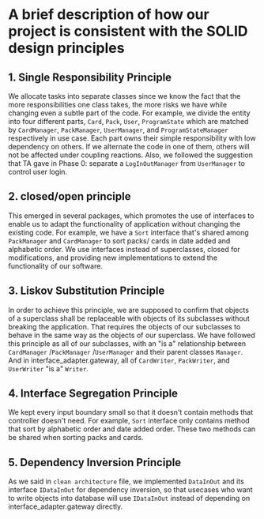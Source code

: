 # A brief description of how our project is consistent with the SOLID design principles

## 1. Single Responsibility Principle
We allocate tasks into separate classes since we know the fact that the more responsibilities one class takes, the more risks we have while changing even a subtle part of the code. For example, we divide the entity into four different parts, `Card`, `Pack`, `User`, `ProgramState` which are matched by `CardManager`, `PackManager`, `UserManager`, and `ProgramStateManager` respectively in use case. Each part owns their simple responsibility with low dependency on others. If we alternate the code in one of them, others will not be affected under coupling reactions. Also, we followed the suggestion that TA gave in Phase 0: separate a `LogInOutManager` from `UserManager` to control user login.

## 2. closed/open principle
This emerged in several packages, which promotes the use of interfaces to enable us to adapt the functionality of application without changing the existing code. For example, we have a `Sort` interface that's shared among `PackManager` and `CardManager` to sort packs/ cards in date added and alphabetic order. We use interfaces instead of superclasses, closed for modifications, and providing new implementations to extend the functionality of our software.

## 3. Liskov Substitution Principle
In order to achieve this principle, we are supposed to confirm that objects of a superclass shall be replaceable with objects of its subclasses without breaking the application. That requires the objects of our subclasses to behave in the same way as the objects of our superclass. We have followed this principle as all of our subclasses, with an "is a" relationship between `CardManager` /`PackManager` /`UserManager` and their parent classes `Manager`. And in interface_adapter.gateway, all of `CardWriter`, `PackWriter`, and `UserWriter` "is a" `Writer`.

## 4. Interface Segregation Principle
We kept every input boundary small so that it doesn't contain methods that controller doesn't need. For example, `Sort` interface only contains method that sort by alphabetic order and date added order. These two methods can be shared when sorting packs and cards.

## 5. Dependency Inversion Principle
As we said in `clean architecture` file, we implemented `DataInOut` and its interface `IDataInOut` for dependency inversion, so that usecases who want to write objects into database will use `IDataInOut` instead of depending on interface_adapter.gateway directly.

